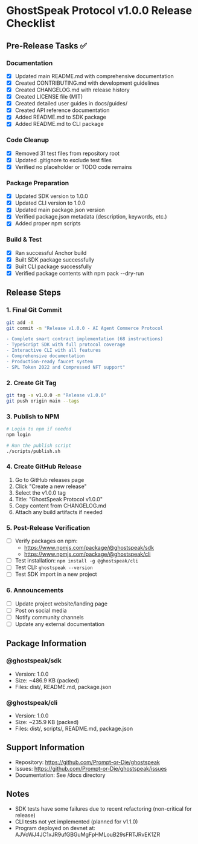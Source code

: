 # GhostSpeak Protocol v1.0.0 Release Checklist

## Pre-Release Tasks ✅

### Documentation
- [x] Updated main README.md with comprehensive documentation
- [x] Created CONTRIBUTING.md with development guidelines
- [x] Created CHANGELOG.md with release history
- [x] Created LICENSE file (MIT)
- [x] Created detailed user guides in docs/guides/
- [x] Created API reference documentation
- [x] Added README.md to SDK package
- [x] Added README.md to CLI package

### Code Cleanup
- [x] Removed 31 test files from repository root
- [x] Updated .gitignore to exclude test files
- [x] Verified no placeholder or TODO code remains

### Package Preparation
- [x] Updated SDK version to 1.0.0
- [x] Updated CLI version to 1.0.0
- [x] Updated main package.json version
- [x] Verified package.json metadata (description, keywords, etc.)
- [x] Added proper npm scripts

### Build & Test
- [x] Ran successful Anchor build
- [x] Built SDK package successfully
- [x] Built CLI package successfully
- [x] Verified package contents with npm pack --dry-run

## Release Steps

### 1. Final Git Commit
```bash
git add -A
git commit -m "Release v1.0.0 - AI Agent Commerce Protocol

- Complete smart contract implementation (68 instructions)
- TypeScript SDK with full protocol coverage
- Interactive CLI with all features
- Comprehensive documentation
- Production-ready faucet system
- SPL Token 2022 and Compressed NFT support"
```

### 2. Create Git Tag
```bash
git tag -a v1.0.0 -m "Release v1.0.0"
git push origin main --tags
```

### 3. Publish to NPM
```bash
# Login to npm if needed
npm login

# Run the publish script
./scripts/publish.sh
```

### 4. Create GitHub Release
1. Go to GitHub releases page
2. Click "Create a new release"
3. Select the v1.0.0 tag
4. Title: "GhostSpeak Protocol v1.0.0"
5. Copy content from CHANGELOG.md
6. Attach any build artifacts if needed

### 5. Post-Release Verification
- [ ] Verify packages on npm:
  - https://www.npmjs.com/package/@ghostspeak/sdk
  - https://www.npmjs.com/package/@ghostspeak/cli
- [ ] Test installation: `npm install -g @ghostspeak/cli`
- [ ] Test CLI: `ghostspeak --version`
- [ ] Test SDK import in a new project

### 6. Announcements
- [ ] Update project website/landing page
- [ ] Post on social media
- [ ] Notify community channels
- [ ] Update any external documentation

## Package Information

### @ghostspeak/sdk
- Version: 1.0.0
- Size: ~486.9 KB (packed)
- Files: dist/, README.md, package.json

### @ghostspeak/cli
- Version: 1.0.0
- Size: ~235.9 KB (packed)
- Files: dist/, scripts/, README.md, package.json

## Support Information
- Repository: https://github.com/Prompt-or-Die/ghostspeak
- Issues: https://github.com/Prompt-or-Die/ghostspeak/issues
- Documentation: See /docs directory

## Notes
- SDK tests have some failures due to recent refactoring (non-critical for release)
- CLI tests not yet implemented (planned for v1.1.0)
- Program deployed on devnet at: AJVoWJ4JC1xJR9ufGBGuMgFpHMLouB29sFRTJRvEK1ZR